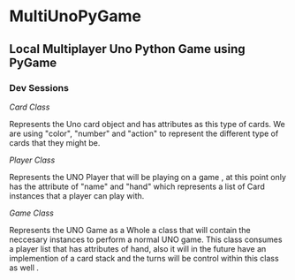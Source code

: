 # MultiUnoPyGame
Local Multiplayer Uno Python Game using PyGame
---

### Dev Sessions 


*Card Class*

Represents the Uno card object and has attributes as this type of cards. We are using "color", "number" and "action" to represent the different type of cards that they might be. 


*Player Class*

Represents the UNO Player that  will be playing on a game , at this point only has the attribute of "name" and "hand" which represents a list of Card instances that a player can play with. 


*Game Class*

Represents the UNO Game as a Whole a class that will contain the neccesary instances to perform a normal UNO game. This class consumes a player list that has attributes of hand, also it will in the future have an implemention of a card stack and the turns will be control within this class as well . 

